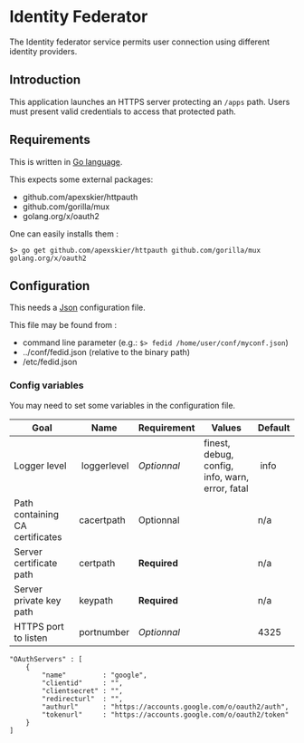 # Identity Federator


The Identity federator service permits user connection using different
identity providers.

## Introduction

This application launches an HTTPS server protecting an ``/apps`` path.
Users must present valid credentials to access that protected path.

## Requirements


This is written in [Go language](http://golang.org/ "Go").

This expects some external packages:

* github.com/apexskier/httpauth
* github.com/gorilla/mux
* golang.org/x/oauth2

One can easily installs them :

```
$> go get github.com/apexskier/httpauth github.com/gorilla/mux golang.org/x/oauth2 
```


## Configuration


This needs a [Json](http://json.org/ "Json") configuration file.

This file may be found from :

* command line parameter (e.g.: ``$> fedid /home/user/conf/myconf.json``)
* ../conf/fedid.json (relative to the binary path)
* /etc/fedid.json

### Config variables

You may need to set some variables in the configuration file.

Goal             | Name        |  Requirement | Values    | Default
-----------------|-------------|--------------|-----------|--------
Logger level     | loggerlevel |  *Optionnal*   | finest, debug, config, info, warn, error, fatal | info
Path containing CA certificates| cacertpath  |  Optionnal   |           | n/a
Server certificate path | certpath | **Required** | | n/a
Server private key path | keypath | **Required** | | n/a
HTTPS port to listen| portnumber  |  *Optionnal*   |           | 4325
	"OAuthServers" : [
		{
 			"name"         : "google", 
 			"clientid"     : "",
			"clientsecret" : "",
			"redirecturl"  : "",
			"authurl"      : "https://accounts.google.com/o/oauth2/auth",
			"tokenurl"     : "https://accounts.google.com/o/oauth2/token"
		}
	]
